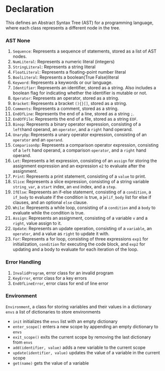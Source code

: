 # Declaration
This defines an Abstract Syntax Tree (AST) for a programming language, where each class represents a different node in the tree. 

### AST None
1. `Sequence`: Represents a sequence of statements, stored as a list of AST nodes.
2. `NumLiteral`: Represents a numeric literal (integers)
3. `StringLiteral`: Represents a string literal
4. `FloatLiteral`: Represents a floating-point number literal
5. `BoolLiteral`: Represents a boolean(True False)literal
6. `Keyword`: Represents a keywords or our language.
7. `Identifier`: Represents an identifier, stored as a string. Also includes a boolean flag for indicating whether the identifier is mutable or not.
8. `Operator`: Represents an operator, stored as a string. 
9. `Bracket`: Represents a bracket `(){}[]`, stored as a string. 
10. `Comments`: Represents a comment, stored as a string. 
11. `EndOfLine`: Represents the end of a line, stored as a string `;`.
12. `EndOfFile`: Represents the end of a file, stored as a string `EOF`.
13. `Binop`: Represents a binary operator expression, consisting of a `left`hand operand, an `operator`, and a `right` hand operand.
14. `UnaryOp`: Represents a unary operator expression, consisting of an `operator` and an `operand`.
15. `ComparisonOp`: Represents a comparison operator expression, consisting of a `left` hand operand, a comparison `operator`, and a `right` hand operand.
16. `Let`: Represents a let expression, consisting of an `assign` for storing the assignment expression and an expression `e2` to evaluate after the assignment.
17. `Print`: Represents a print statement, consisting of a `value` to print.
18. `Slice`: Represents a slice expression, consisting of a string variable `string_var`, a `start` index, an `end` index, and a `step`.
19. `IfElse`: Represents an if-else statement, consisting of a `condition`, a `if_body` to evaluate if the condition is true, a j`elif_body` list for else if clauses, and an optional `else` clause.
20. `While`: Represents a while loop, consisting of a `condition` and a `body` to evaluate while the condition is true.
21. `Assign`: Represents an assignment, consisting of a variable `v` and a `right`, value assign to it.
22. `Update`: Represents an update operation, consisting of a `variable`, an `operator`, and a value as `right` to update it with.
23. `For`: Represents a for loop, consisting of three expressions `exp1` for initialization, `condition` for executing the code block, and `exp2` for updating and a body to evaluate for each iteration of the loop.

### Error Handling
1. `InvalidProgram`, error class for an invalid program 
2. `KeyError`, error class for a key errors 
3. `End0fLineError`, error class for end of line error 

### Environment
`Environment`, a class for storing variables and their values in a dictionary 
`envs` a list of dictionaries to store environments 
- `init` initializes the `envs` list with an empty dictionary 
- `enter_scope()` enters a new scope by appending an empty dictionary to `envs` 
- `exit_scope()` exits the current scope by removing the last dictionary from `envs` 
- `add(identifier, value)` adds a new variable to the current scope 
- `update(identifier, value)` updates the value of a variable in the current scope 
- `get(name)` gets the value of a variable  
